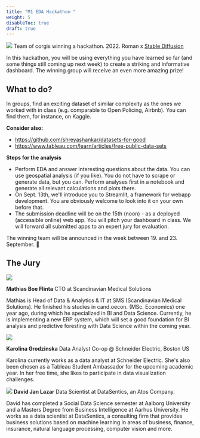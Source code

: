 ```yaml
---
title: "M1 EDA Hackathon "
weight: 5
disableToc: true
draft: true
---
```


![](/ds22/images/corgi_hackathon.png)
Team of corgis winning a hackathon. 2022. Roman x [Stable Diffusion](https://stability.ai/blog/stable-diffusion-public-release)


In this hackathon, you will be using everything you have learned so far (and some things still coming up next week) to create a striking and informative dashboard. The winning group will receive an even more amazing prize!

## What to do?

In groups, find an exciting dataset of similar complexity as the ones we worked with in class (e.g. comparable to Open Policing, Airbnb). You can find them, for instance, on Kaggle.

**Consider also:**
* https://github.com/shreyashankar/datasets-for-good
* https://www.tableau.com/learn/articles/free-public-data-sets

**Steps for the analysis**
* Perform EDA and answer interesting questions about the data. You can use geospatial analysis (if you like). You do not have to scrape or generate data, but you can. Perform analyses first in a notebook and generate all relevant calculations and plots there.
* On Sept. 13th, we'll introduce you to Streamlit, a framework for webapp development. You are obviously welcome to look into it on your own before that.
* The submission deadline will be on the 15th (noon) - as a deployed (accessible online) web app. You will pitch your dashboard in class. We will forward all submitted apps to an expert jury for evaluation.

The winning team will be announced in the week between 19. and 23. September. 🎉

## The Jury


![](/ds22/images/mathias.jpg?height=200px)

**Mathias Boe Flinta**
CTO at Scandinavian Medical Solutions

Mathias is Head of Data & Analytics & IT at SMS (Scandinavian Medical Solutions). He finished his studies in cand.oecon. (MSc. Economics) one year ago, during which he specialized in BI and Data Science. Currently, he is implementing a new ERP system, which will set a good foundation for BI analysis and predictive foresting with Data Science within the coming year.


![](/ds22/images/karolina.jpeg?height=200px)

**Karolina Grodzinska**
Data Analyst Co-op @ Schneider Electric, Boston US

Karolina currently works as a data analyst at Schneider Electric. She's also been chosen as a Tableau Student Ambassador for the upcoming academic year. In her free time, she likes to participate in data visualization challenges.


![](/ds22/images/david.jpg?height=200px)
**David Jan Lazar**
Data Scientist at DataSentics, an Atos Company.

David has completed a Social Data Science semester at Aalborg University and a Masters Degree from Business Intelligence at Aarhus University. He works as a data scientist at DataSentics, a consulting firm that provides business solutions based on machine learning in areas of business, finance, insurance, natural language processing, computer vision and more.  